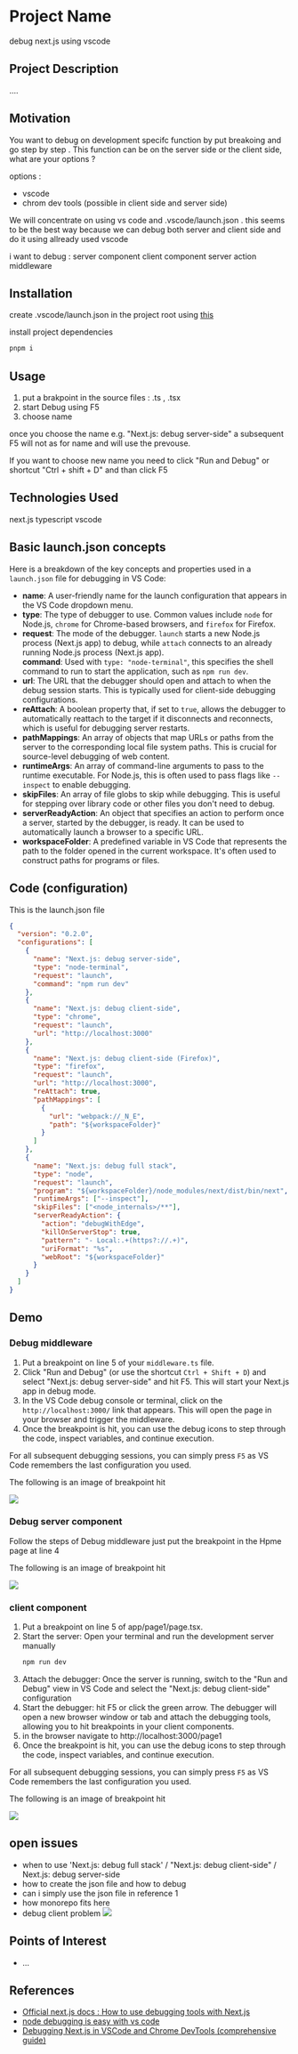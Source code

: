<h1>Project Name</h1>
debug next.js using vscode

<h2>Project Description</h2>
....

<h2>Motivation</h2>
You want to debug on development specifc function by put breakoing and go step by step . This function can be on the server side or the client side, what are your options ?

options :

- vscode
- chrom dev tools (possible in client side and server side)

We will concentrate on using vs code and .vscode/launch.json . this seems to be the best way because we can debug both server and client side and do it using allready used vscode

i want to debug :
server component
client component
server action
middleware

<h2>Installation</h2>

create .vscode/launch.json in the project root using <a href='https://nextjs.org/docs/app/guides/debugging'>this</a>

install project dependencies

```bash
pnpm i
```


<h2>Usage</h2>

<ol>
<li>put a brakpoint in the source files : .ts , .tsx</li>
<li>start Debug using F5 </li>
<li>choose name </li>
</ol>

once you choose the name e.g. "Next.js: debug server-side" a subsequent F5 will not as for name and will use the prevouse.

If you want to choose new name you need to click "Run and Debug" or shortcut  "Ctrl + shift + D"  and than click F5

<h2>Technologies Used</h2>
next.js
typescript
vscode

<h2>Basic launch.json concepts</h2>
<p>Here is a breakdown of the key concepts and properties used in a <code>launch.json</code> file for debugging in VS Code:</p>
<ul>
<li>
<strong>name</strong>: A user-friendly name for the launch configuration that appears in the VS Code dropdown menu.
</li>
<li>
<strong>type</strong>: The type of debugger to use. Common values include <code>node</code> for Node.js, <code>chrome</code> for Chrome-based browsers, and <code>firefox</code> for Firefox.
</li>
<li>
    <strong>request</strong>: The mode of the debugger. <code>launch</code> starts a new Node.js process (Next.js app) to debug, while <code>attach</code> connects to an already running Node.js process (Next.js app).
</li>
<strong>command</strong>: Used with <code>type: "node-terminal"</code>, this specifies the shell command to run to start the application, such as <code>npm run dev</code>.
</li>
<li>
<strong>url</strong>: The URL that the debugger should open and attach to when the debug session starts. This is typically used for client-side debugging configurations.
</li>
<li>
<strong>reAttach</strong>: A boolean property that, if set to <code>true</code>, allows the debugger to automatically reattach to the target if it disconnects and reconnects, which is useful for debugging server restarts.
</li>
<li>
<strong>pathMappings</strong>: An array of objects that map URLs or paths from the server to the corresponding local file system paths. This is crucial for source-level debugging of web content.
</li>
<li>
<strong>runtimeArgs</strong>: An array of command-line arguments to pass to the runtime executable. For Node.js, this is often used to pass flags like <code>--inspect</code> to enable debugging.
</li>
<li>
<strong>skipFiles</strong>: An array of file globs to skip while debugging. This is useful for stepping over library code or other files you don't need to debug.
</li>
<li>
<strong>serverReadyAction</strong>: An object that specifies an action to perform once a server, started by the debugger, is ready. It can be used to automatically launch a browser to a specific URL.
</li>
<li>
<strong>workspaceFolder</strong>: A predefined variable in VS Code that represents the path to the folder opened in the current workspace. It's often used to construct paths for programs or files.
</li>
</ul>


<h2>Code (configuration)</h2>

This is the launch.json file

```json
{
  "version": "0.2.0",
  "configurations": [
    {
      "name": "Next.js: debug server-side",
      "type": "node-terminal",
      "request": "launch",
      "command": "npm run dev"
    },
    {
      "name": "Next.js: debug client-side",
      "type": "chrome",
      "request": "launch",
      "url": "http://localhost:3000"
    },
    {
      "name": "Next.js: debug client-side (Firefox)",
      "type": "firefox",
      "request": "launch",
      "url": "http://localhost:3000",
      "reAttach": true,
      "pathMappings": [
        {
          "url": "webpack://_N_E",
          "path": "${workspaceFolder}"
        }
      ]
    },
    {
      "name": "Next.js: debug full stack",
      "type": "node",
      "request": "launch",
      "program": "${workspaceFolder}/node_modules/next/dist/bin/next",
      "runtimeArgs": ["--inspect"],
      "skipFiles": ["<node_internals>/**"],
      "serverReadyAction": {
        "action": "debugWithEdge",
        "killOnServerStop": true,
        "pattern": "- Local:.+(https?://.+)",
        "uriFormat": "%s",
        "webRoot": "${workspaceFolder}"
      }
    }
  ]
}
```

<h2>Demo</h2>

<h3>Debug middleware</h3>
<ol>
<li>
Put a breakpoint on line 5 of your <code>middleware.ts</code> file.
</li>
<li>
Click "Run and Debug" (or use the shortcut <code>Ctrl + Shift + D</code>) and select "Next.js: debug server-side" and hit F5. This will start your Next.js app in debug mode.
</li>
<li>
In the VS Code debug console or terminal, click on the <code>http://localhost:3000/</code> link that appears. This will open the page in your browser and trigger the middleware.
</li>
<li>
Once the breakpoint is hit, you can use the debug icons to step through the code, inspect variables, and continue execution.
</li>
</ol>
<p>
For all subsequent debugging sessions, you can simply press <code>F5</code> as VS Code remembers the last configuration you used.
</p>

The following is an image of breakpoint hit

<img src='./figs/debug-middleware.png'>

<h3>Debug server component</h3>
Follow the steps of Debug middleware just put the breakpoint in the Hpme page at line 4


The following is an image of breakpoint hit

<img src='./figs/debug-server-component.png'>

<h3>client component</h3>

<ol>
<li>
Put a breakpoint on line 5 of app/page1/page.tsx.
</li>
<li>Start the server: Open your terminal and run the development server manually

```bash
npm run dev
```

</li>
<li>
Attach the debugger: Once the server is running, switch to the "Run and Debug" view in VS Code and select the "Next.js: debug client-side" configuration
</li>
<li>
Start the debugger: hit F5 or click the green arrow. The debugger will open a new browser window or tab and attach the debugging tools, allowing you to hit breakpoints in your client components.
</li>
<li>in the browser navigate to http://localhost:3000/page1 </li>
<li>
Once the breakpoint is hit, you can use the debug icons to step through the code, inspect variables, and continue execution.
</li>
</ol>
<p>
For all subsequent debugging sessions, you can simply press <code>F5</code> as VS Code remembers the last configuration you used.
</p>

The following is an image of breakpoint hit

<img src='./figs/debug-client-component.png'/>


<h2>open issues</h2>
<ul>
    <li>when to use 'Next.js: debug full stack' / "Next.js: debug client-side" / Next.js: debug server-side</li>
    <li>how to create the json file and how to debug</li>
    <li>can i simply use the json file in reference 1</li>
    <li>how monorepo fits here</li>
  <li>debug client problem
    
  <img src='./figs/debug-client-side-problem.png'/>
  </li>
</ul>

<h2>Points of Interest</h2>
<ul>
    <li>...</li>
   
</ul>

<h2>References</h2>
<ul>
    <li><a href='https://nextjs.org/docs/app/guides/debugging'>Official next.js docs : How to use debugging tools with Next.js</a></li>
    <li><a href='https://youtu.be/6-EczMn-BeU?si=gOeUhjHLeb1Gr1Vv'> node debugging is easy with vs code </a></li>
    <li><a href='https://www.youtube.com/watch?v=_5mGxLZ61J0'> Debugging Next.js in VSCode and Chrome DevTools (comprehensive guide) </a></li>
   
</ul>
